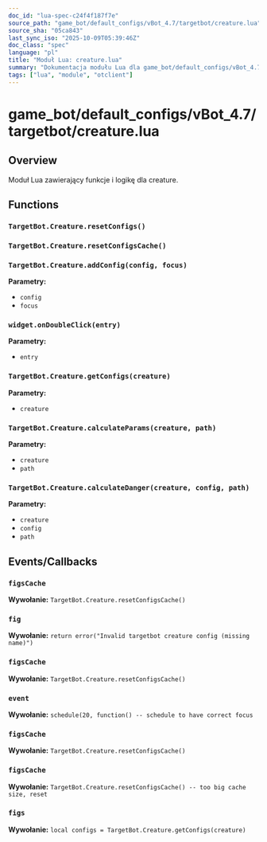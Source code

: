 ```yaml
---
doc_id: "lua-spec-c24f4f187f7e"
source_path: "game_bot/default_configs/vBot_4.7/targetbot/creature.lua"
source_sha: "05ca843"
last_sync_iso: "2025-10-09T05:39:46Z"
doc_class: "spec"
language: "pl"
title: "Moduł Lua: creature.lua"
summary: "Dokumentacja modułu Lua dla game_bot/default_configs/vBot_4.7/targetbot/creature.lua"
tags: ["lua", "module", "otclient"]
---
```


# game_bot/default_configs/vBot_4.7/targetbot/creature.lua

## Overview

Moduł Lua zawierający funkcje i logikę dla creature.

## Functions

### `TargetBot.Creature.resetConfigs()`

### `TargetBot.Creature.resetConfigsCache()`

### `TargetBot.Creature.addConfig(config, focus)`

**Parametry:**

- `config`
- `focus`

### `widget.onDoubleClick(entry)`

**Parametry:**

- `entry`

### `TargetBot.Creature.getConfigs(creature)`

**Parametry:**

- `creature`

### `TargetBot.Creature.calculateParams(creature, path)`

**Parametry:**

- `creature`
- `path`

### `TargetBot.Creature.calculateDanger(creature, config, path)`

**Parametry:**

- `creature`
- `config`
- `path`

## Events/Callbacks

### `figsCache`

**Wywołanie:** `TargetBot.Creature.resetConfigsCache()`

### `fig`

**Wywołanie:** `return error("Invalid targetbot creature config (missing name)")`

### `figsCache`

**Wywołanie:** `TargetBot.Creature.resetConfigsCache()`

### `event`

**Wywołanie:** `schedule(20, function() -- schedule to have correct focus`

### `figsCache`

**Wywołanie:** `TargetBot.Creature.resetConfigsCache()`

### `figsCache`

**Wywołanie:** `TargetBot.Creature.resetConfigsCache() -- too big cache size, reset`

### `figs`

**Wywołanie:** `local configs = TargetBot.Creature.getConfigs(creature)`
